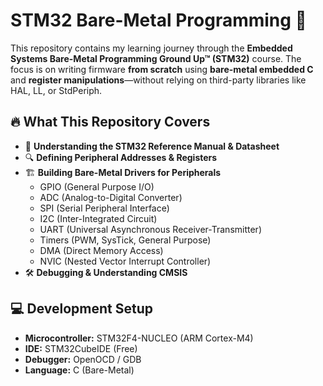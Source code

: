 # STM32 Bare-Metal Programming 🚀  

This repository contains my learning journey through the **Embedded Systems Bare-Metal Programming Ground Up™ (STM32)** course. The focus is on writing firmware **from scratch** using **bare-metal embedded C** and **register manipulations**—without relying on third-party libraries like HAL, LL, or StdPeriph.  

## 🔥 What This Repository Covers  

- 📖 **Understanding the STM32 Reference Manual & Datasheet**  
- 🔍 **Defining Peripheral Addresses & Registers**  
- 🏗️ **Building Bare-Metal Drivers for Peripherals**  
  - GPIO (General Purpose I/O)  
  - ADC (Analog-to-Digital Converter)  
  - SPI (Serial Peripheral Interface)  
  - I2C (Inter-Integrated Circuit)  
  - UART (Universal Asynchronous Receiver-Transmitter)  
  - Timers (PWM, SysTick, General Purpose)  
  - DMA (Direct Memory Access)  
  - NVIC (Nested Vector Interrupt Controller)  
- 🛠️ **Debugging & Understanding CMSIS**  

## 💻 Development Setup  

- **Microcontroller:** STM32F4-NUCLEO (ARM Cortex-M4)  
- **IDE:** STM32CubeIDE (Free)  
- **Debugger:** OpenOCD / GDB  
- **Language:** C (Bare-Metal)  


